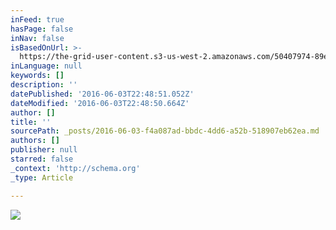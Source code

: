```yaml
---
inFeed: true
hasPage: false
inNav: false
isBasedOnUrl: >-
  https://the-grid-user-content.s3-us-west-2.amazonaws.com/50407974-89ea-4d9a-9bd7-4b4e40c7dd44.jpg
inLanguage: null
keywords: []
description: ''
datePublished: '2016-06-03T22:48:51.052Z'
dateModified: '2016-06-03T22:48:50.664Z'
author: []
title: ''
sourcePath: _posts/2016-06-03-f4a087ad-bbdc-4dd6-a52b-518907eb62ea.md
authors: []
publisher: null
starred: false
_context: 'http://schema.org'
_type: Article

---
```

![](https://the-grid-user-content.s3-us-west-2.amazonaws.com/50407974-89ea-4d9a-9bd7-4b4e40c7dd44.jpg)